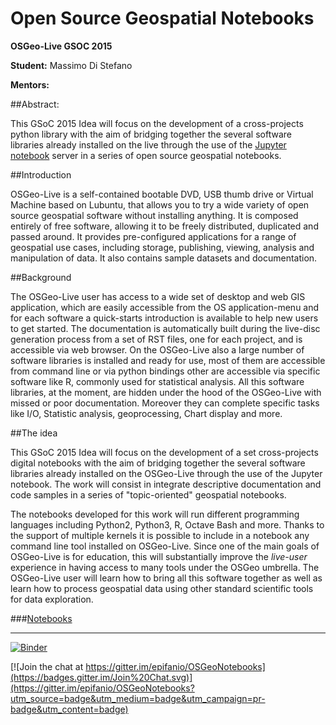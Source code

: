 # Open Source Geospatial Notebooks 

**OSGeo-Live GSOC 2015**

**Student:**
Massimo Di Stefano

**Mentors:**


##Abstract:

   This GSoC 2015 Idea will focus on the development of a cross-projects python library with the aim of bridging together the several software libraries already installed on the live through the use of the  [Jupyter notebook](http://jupyter.org) server in a series of open source geospatial notebooks. 

##Introduction
  
  OSGeo-Live is a self-contained bootable DVD, USB thumb drive or Virtual Machine based on Lubuntu, that allows you to try a wide variety of open source geospatial software without installing anything. It is composed entirely of free software, allowing it to be freely distributed, duplicated and passed around. It provides pre-configured applications for a range of geospatial use cases, including storage, publishing, viewing, analysis and manipulation of data. It also contains sample datasets and documentation.

##Background
 
   The OSGeo-Live user has access to a wide set of desktop and web GIS application, which are easily accessible from the OS application-menu and for each software a quick-starts introduction is available to help new users to get started. 
   The documentation is automatically built during the live-disc generation process from a set of RST files, one for each project, and is accessible via web browser. 
   On the OSGeo-Live also a large number of software libraries is installed and ready for use, most of them are accessible from command line or via python bindings other are accessible via specific software like R, commonly used for statistical analysis. All this software libraries, at the  moment, are hidden under the hood of the OSGeo-Live with missed or poor documentation. Moreover they can complete specific tasks like I/O, Statistic analysis, geoprocessing, Chart display and more.
 
##The idea
  
  This GSoC 2015 Idea will focus on the development of a set cross-projects digital notebooks with the aim of bridging together the several software libraries already installed on the OSGeo-Live through the use of the Jupyter notebook. The work will consist in integrate descriptive documentation and code samples in a series of "topic-oriented" geospatial notebooks.
 
  The notebooks developed for this work will run different programming languages including Python2, Python3, R, Octave Bash and more. 
  Thanks to the support of multiple kernels it is possible to include in a notebook any command line tool installed on OSGeo-Live. 
  Since one of the main goals of OSGeo-Live is for education, this will substantially improve the *live-user* experience in having access to many tools under the OSGeo umbrella. 
  The OSGeo-Live user will learn how to bring all this software together as well as learn how to process geospatial data using other standard scientific tools for data exploration.

###[Notebooks](https://github.com/epifanio/OSGeoNotebooks/blob/master/GSOC/notebooks/Introduction.ipynb)

---

[![Binder](http://mybinder.org/badge.svg)](http://mybinder.org/repo/epifanio/OSGeoNotebooks)

[![Join the chat at https://gitter.im/epifanio/OSGeoNotebooks](https://badges.gitter.im/Join%20Chat.svg)](https://gitter.im/epifanio/OSGeoNotebooks?utm_source=badge&utm_medium=badge&utm_campaign=pr-badge&utm_content=badge)


